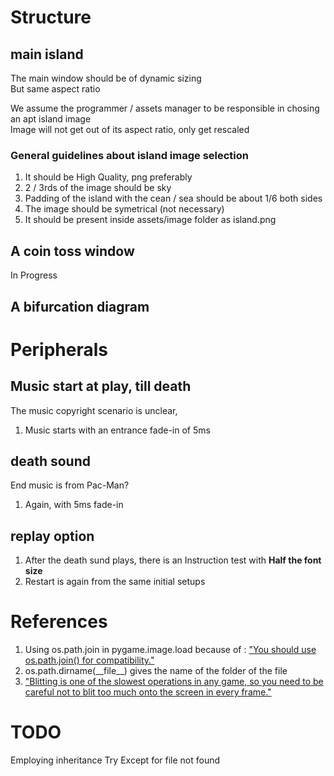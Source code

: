 # Structure  

## main island  

The main window should be of dynamic sizing  
But same aspect ratio  
  
We assume the programmer / assets manager to be responsible in chosing an apt island image  
Image will not get out of its aspect ratio, only get rescaled  

### General guidelines about island image selection  
1. It should be High Quality, png preferably  
2. 2 / 3rds of the image should be sky  
3. Padding of the island with the cean / sea should be about 1/6 both sides  
4. The image should be symetrical (not necessary)  
5. It should be present inside assets/image folder as island.png

## A coin toss window  
In Progress

## A bifurcation diagram  



# Peripherals  

## Music start at play, till death  

The music copyright scenario is unclear,  
1. Music starts with an entrance fade-in of 5ms  


## death sound  
End music is from Pac-Man?  
1. Again, with 5ms fade-in 

## replay option
1. After the death sund plays, there is an Instruction test with **Half the font size**
2. Restart is again from the same initial setups

# References
1. Using os.path.join in pygame.image.load because of : ["You should use os.path.join() for compatibility."](https://www.pygame.org/docs/ref/image.html#pygame.image.load)  
2. os.path.dirname(\_\_file\_\_) gives the name of the folder of the file  
3. ["Blitting is one of the slowest operations in any game, so you need to be careful not to blit too much onto the screen in every frame."](https://www.pygame.org/docs/tut/tom_games2.html)

# TODO
Employing inheritance
Try Except for file not found
